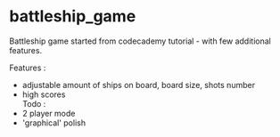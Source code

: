 # battleship_game
Battleship game started from codecademy tutorial - with few additional features.  

Features :
- adjustable amount of ships on board, board size, shots number
- high scores  
Todo :
- 2 player mode 
- 'graphical' polish
